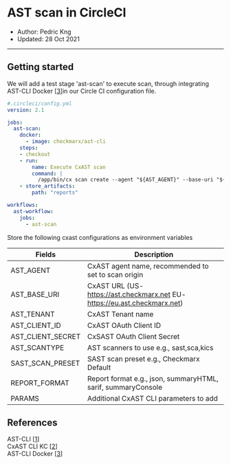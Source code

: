 # AST scan in CircleCI

- Author: Pedric Kng
- Updated: 28 Oct 2021

---
## Getting started

We will add a test stage 'ast-scan' to execute scan, through integrating AST-CLI Docker [[3]]in our Circle CI configuration file.

```yml
#.circleci/config.yml
version: 2.1

jobs:
  ast-scan:
    docker:
      - image: checkmarx/ast-cli
    steps:
    - checkout
    - run:
        name: Execute CxAST scan
        command: |
          /app/bin/cx scan create --agent "${AST_AGENT}" --base-uri "${AST_BASE_URI}" --client-id "${AST_CLIENT_ID}" --client-secret "${AST_CLIENT_SECRET}" --tenant "${AST_TENANT}" --project-name "${CIRCLE_PROJECT_REPONAME}" --branch "${CIRCLE_BRANCH}" --scan-types "${AST_SCANTYPE}" --sast-preset-name "${SAST_SCAN_PRESET}" --output-path "reports" --report-format "${REPORT_FORMAT}" --file-source . ${PARAMS}
    - store_artifacts:
        path: "reports"

workflows:
  ast-workflow:
    jobs:
      - ast-scan
```

Store the following cxast configurations as environment variables

| Fields        | Description   |
| ------------- |---------------|
| AST_AGENT | CxAST agent name, recommended to set to scan origin |
| AST_BASE_URI  | CxAST URL (US-https://ast.checkmarx.net EU-https://eu.ast.checkmarx.net) |
| AST_TENANT    | CxAST Tenant name |
| AST_CLIENT_ID | CxAST OAuth Client ID |
| AST_CLIENT_SECRET | CxSAST OAuth Client Secret |
| AST_SCANTYPE | AST scanners to use e.g., sast,sca,kics |
| SAST_SCAN_PRESET | SAST scan preset e.g., Checkmarx Default |
| REPORT_FORMAT | Report format e.g., json, summaryHTML, sarif, summaryConsole |
| PARAMS | Additional CxAST CLI parameters to add|

## References
AST-CLI [[1]]  
CxAST CLI KC [[2]]  
AST-CLI Docker [[3]]  

[1]: https://github.com/Checkmarx/ast-cli "AST-CLI"
[2]: https://checkmarx.atlassian.net/wiki/spaces/AST/pages/2445443121/CLI+Tool "CxAST CLI KC"
[3]: https://hub.docker.com/r/checkmarx/ast-cli "AST-CLI docker"